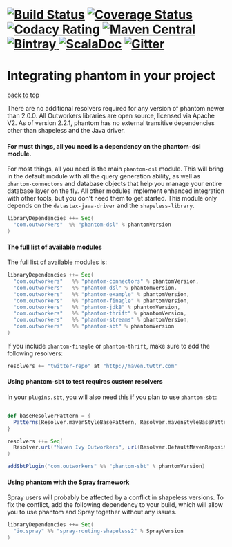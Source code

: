 [![Build Status](https://travis-ci.org/outworkers/phantom.svg?branch=develop)](https://travis-ci.org/outworkers/phantom?branch=develop) [![Coverage Status](https://coveralls.io/repos/github/outworkers/phantom/badge.svg?branch=develop)](https://coveralls.io/github/outworkers/phantom?branch=develop)  [![Codacy Rating](https://api.codacy.com/project/badge/grade/25bee222a7d142ff8151e6ceb39151b4)](https://www.codacy.com/app/flavian/phantom_2) [![Maven Central](https://maven-badges.herokuapp.com/maven-central/com.outworkers/phantom-dsl_2.11/badge.svg)](https://maven-badges.herokuapp.com/maven-central/com.outworkers/phantom-dsl_2.11) [![Bintray](https://api.bintray.com/packages/outworkers/oss-releases/phantom-dsl/images/download.svg) ](https://bintray.com/outworkers/oss-releases/phantom-dsl/_latestVersion) [![ScalaDoc](http://javadoc-badge.appspot.com/com.outworkers/phantom-dsl_2.11.svg?label=scaladoc)](http://javadoc-badge.appspot.com/com.outworkers/phantom-dsl_2.11) [![Gitter](https://badges.gitter.im/Join%20Chat.svg)](https://gitter.im/outworkers/phantom?utm_source=badge&utm_medium=badge&utm_campaign=pr-badge&utm_content=badge)
===============================================================================================================================================================================================================================================================================================================================================================================================================================================================================================================================================================================================================================================================================================================================================================================================================================================================================================================================================================================================================================================================================================================

<a id="integrating-phantom">Integrating phantom in your project</a>
===================================================================
<a href="#table-of-contents">back to top</a>

There are no additional resolvers required for any version of phantom newer than 2.0.0. All Outworkers libraries are open source,
licensed via Apache V2. As of version 2.2.1, phantom has no external transitive dependencies other than shapeless
and the Java driver.

#### For must things, all you need is a dependency on the phantom-dsl module.

For most things, all you need is the main ```phantom-dsl``` module. This will bring in the default module with all the query generation ability, as well as `phantom-connectors` and database objects that help you manage your entire database layer on the fly. All other modules implement enhanced integration with other tools, but you don't need them to get started.
This module only depends on the `datastax-java-driver` and the `shapeless-library`.

```scala
libraryDependencies ++= Seq(
  "com.outworkers"  %% "phantom-dsl" % phantomVersion
)
```

#### The full list of available modules

The full list of available modules is:

```scala
libraryDependencies ++= Seq(
  "com.outworkers"   %% "phantom-connectors" % phantomVersion,
  "com.outworkers"   %% "phantom-dsl" % phantomVersion,
  "com.outworkers"   %% "phantom-example" % phantomVersion,
  "com.outworkers"   %% "phantom-finagle" % phantomVersion,
  "com.outworkers"   %% "phantom-jdk8" % phantomVersion,
  "com.outworkers"   %% "phantom-thrift" % phantomVersion,
  "com.outworkers"   %% "phantom-streams" % phantomVersion,
  "com.outworkers"   %% "phantom-sbt" % phantomVersion
)
```
If you include `phantom-finagle` or `phantom-thrift`, make sure to add the following resolvers:

```scala
resolvers += "twitter-repo" at "http://maven.twttr.com"
```

#### Using phantom-sbt to test requires custom resolvers

In your `plugins.sbt`, you will also need this if you plan to use `phantom-sbt`:

```scala

def baseResolverPattern = {
  Patterns(Resolver.mavenStyleBasePattern, Resolver.mavenStyleBasePattern, true)
}

resolvers ++= Seq(
  Resolver.url("Maven Ivy Outworkers", url(Resolver.DefaultMavenRepositoryRoot))(baseResolverPattern)
)

addSbtPlugin("com.outworkers" %% "phantom-sbt" % phantomVersion)

```


#### Using phantom with the Spray framework

Spray users will probably be affected by a conflict in shapeless versions. To fix the conflict, add the following dependency to your build, which will allow you to use phantom and Spray together without any issues.

```scala
libraryDependencies ++= Seq(
  "io.spray" %% "spray-routing-shapeless2" % SprayVersion
)
```